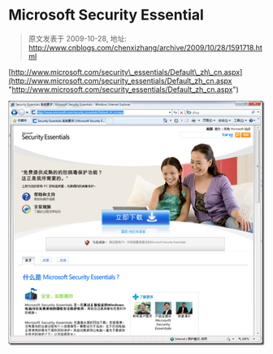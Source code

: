 # Microsoft Security Essential 
> 原文发表于 2009-10-28, 地址: http://www.cnblogs.com/chenxizhang/archive/2009/10/28/1591718.html 


[http://www.microsoft.com/security\_essentials/Default\_zh\_cn.aspx](http://www.microsoft.com/security_essentials/Default_zh_cn.aspx "http://www.microsoft.com/security_essentials/Default_zh_cn.aspx")

 [![image](./images/1591718-image_thumb.png "image")](http://images.cnblogs.com/cnblogs_com/chenxizhang/WindowsLiveWriter/MicrosoftSecurityEssential_1390B/image_2.png)

